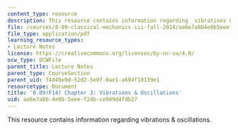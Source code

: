 ```yaml
---
content_type: resource
description: This resource contains information regarding  vibrations & oscillations.
file: /courses/8-09-classical-mechanics-iii-fall-2014/aa6e7a8b4e0b5eeef24bce949d4fdb27_MIT8_09F14_Chapter_3.pdf
file_type: application/pdf
learning_resource_types:
- Lecture Notes
license: https://creativecommons.org/licenses/by-nc-sa/4.0/
ocw_type: OCWFile
parent_title: Lecture Notes
parent_type: CourseSection
parent_uid: f4d49e9d-52d2-5e0f-0ae1-a694f18139e1
resourcetype: Document
title: '8.09(F14) Chapter 3: Vibrations & Oscillations'
uid: aa6e7a8b-4e0b-5eee-f24b-ce949d4fdb27
---
```

This resource contains information regarding  vibrations & oscillations.